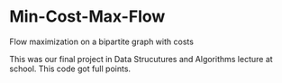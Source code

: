 # Min-Cost-Max-Flow
Flow maximization on a bipartite graph with costs


This was our final project in Data Strucutures and Algorithms lecture at school. This code got full points.
